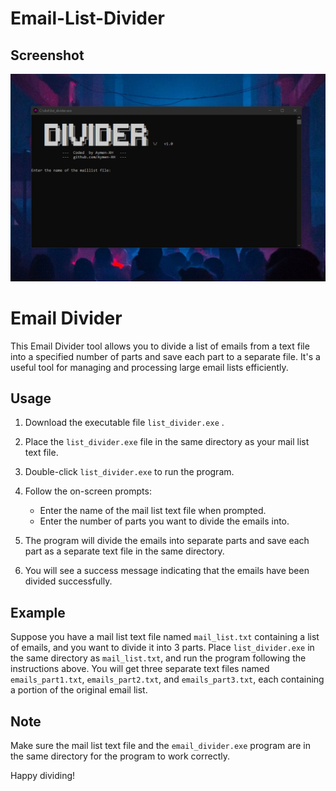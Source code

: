 # Email-List-Divider

## Screenshot
![Alt Text](https://raw.githubusercontent.com/Aymen-XH/Email-List-Divider/main/Screenshot.png)

# Email Divider

This Email Divider tool allows you to divide a list of emails from a text file into a specified number of parts and save each part to a separate file. It's a useful tool for managing and processing large email lists efficiently.

## Usage

1. Download the executable file `list_divider.exe` .

2. Place the `list_divider.exe` file in the same directory as your mail list text file.

3. Double-click `list_divider.exe` to run the program.

4. Follow the on-screen prompts:

   - Enter the name of the mail list text file when prompted.
   - Enter the number of parts you want to divide the emails into.

5. The program will divide the emails into separate parts and save each part as a separate text file in the same directory.

6. You will see a success message indicating that the emails have been divided successfully.

## Example

Suppose you have a mail list text file named `mail_list.txt` containing a list of emails, and you want to divide it into 3 parts. Place `list_divider.exe` in the same directory as `mail_list.txt`, and run the program following the instructions above. You will get three separate text files named `emails_part1.txt`, `emails_part2.txt`, and `emails_part3.txt`, each containing a portion of the original email list.

## Note

Make sure the mail list text file and the `email_divider.exe` program are in the same directory for the program to work correctly.


Happy dividing!
